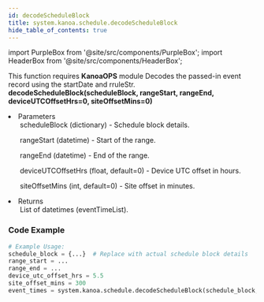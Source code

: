 ```yaml
---
id: decodeScheduleBlock
title: system.kanoa.schedule.decodeScheduleBlock
hide_table_of_contents: true
---
```


import PurpleBox from '@site/src/components/PurpleBox';
import HeaderBox from '@site/src/components/HeaderBox';

<PurpleBox>This function requires <b>KanoaOPS</b> module</PurpleBox>
<HeaderBox header="Description">
    Decodes the passed-in event record using the startDate and rruleStr.
</HeaderBox>
<HeaderBox header="Syntax">
    <b>decodeScheduleBlock(scheduleBlock, rangeStart, rangeEnd, deviceUTCOffsetHrs=0, siteOffsetMins=0)</b>
    <li>Parameters <br />
        <ul>scheduleBlock (dictionary) - Schedule block details.</ul>
        <ul>rangeStart (datetime) - Start of the range.</ul>
        <ul>rangeEnd (datetime) - End of the range.</ul>
        <ul>deviceUTCOffsetHrs (float, default=0) - Device UTC offset in hours.</ul>
        <ul>siteOffsetMins (int, default=0) - Site offset in minutes.</ul>
    </li>
    <li>Returns <br />
        <ul>List of datetimes (eventTimeList).</ul>
    </li>
</HeaderBox>

### Code Example

```python
# Example Usage:
schedule_block = {...}  # Replace with actual schedule block details
range_start = ...
range_end = ...
device_utc_offset_hrs = 5.5
site_offset_mins = 300
event_times = system.kanoa.schedule.decodeScheduleBlock(schedule_block, range_start, range_end, device_utc_offset_hrs, site_offset_mins)
